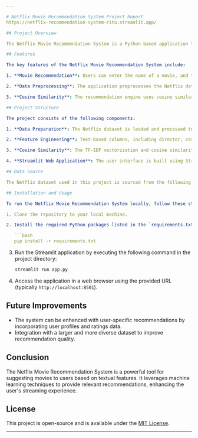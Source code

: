 ```yaml
---

# Netflix Movie Recommendation System Project Report
https://netflix-recommendation-system-ritu.streamlit.app/

## Project Overview

The Netflix Movie Recommendation System is a Python-based application that provides movie recommendations to users based on various features, including director, cast, listed genres, and movie descriptions. The system utilizes machine learning techniques to make these recommendations, and it is designed as a web application using Streamlit.

## Features

The key features of the Netflix Movie Recommendation System include:

1. **Movie Recommendation**: Users can enter the name of a movie, and the system will provide a list of recommended movies that are similar to the input movie.

2. **Data Preprocessing**: The application preprocesses the Netflix dataset to create a TF-IDF (Term Frequency-Inverse Document Frequency) matrix, which is used for computing similarity scores between movies.

3. **Cosine Similarity**: The recommendation engine uses cosine similarity to identify movies that are closely related in terms of features.

## Project Structure

The project consists of the following components:

1. **Data Preparation**: The Netflix dataset is loaded and processed to handle missing values.

2. **Feature Engineering**: Text-based columns, including director, cast, listed genres, and movie descriptions, are combined to create feature vectors for similarity calculation.

3. **Cosine Similarity**: The TF-IDF vectorization and cosine similarity calculations are used to identify similar movies.

4. **Streamlit Web Application**: The user interface is built using Streamlit, which allows users to interact with the recommendation system.

## Data Source

The Netflix dataset used in this project is sourced from the following GitHub repository. Kaggle

## Installation and Usage

To run the Netflix Movie Recommendation System locally, follow these steps:

1. Clone the repository to your local machine.

2. Install the required Python packages listed in the `requirements.txt` file using the following command:

   ```bash
   pip install -r requirements.txt
   ```

3. Run the Streamlit application by executing the following command in the project directory:

   ```bash
   streamlit run app.py
   ```

4. Access the application in a web browser using the provided URL (typically `http://localhost:8501`).

## Future Improvements

- The system can be enhanced with user-specific recommendations by incorporating user profiles and ratings data.
- Integration with a larger and more diverse dataset to improve recommendation quality.

## Conclusion

The Netflix Movie Recommendation System is a powerful tool for suggesting movies to users based on textual features. It leverages machine learning techniques to provide relevant recommendations, enhancing the user's streaming experience.

## License

This project is open-source and is available under the [MIT License](LICENSE).

---
```

